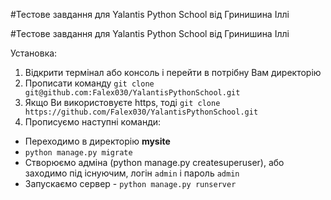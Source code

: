 #Тестове завдання для Yalantis Python School від Гринишина Іллі

#Тестове завдання для Yalantis Python School від Гринишина Іллі

Установка:

1. Відкрити термінал або консоль і перейти в потрібну Вам директорію
2. Прописати команду `git clone git@github.com:Falex030/YalantisPythonSchool.git`
3. Якщо Ви використовуєте https, тоді `git clone https://github.com/Falex030/YalantisPythonSchool.git`
4. Прописуємо наступні команди:
- Переходимо в директорію **mysite**
- `python manage.py migrate`
- Створюємо адміна (python manage.py createsuperuser), або заходимо під існуючим, логін `admin` і пароль `admin` 
- Запускаємо сервер - `python manage.py runserver`
